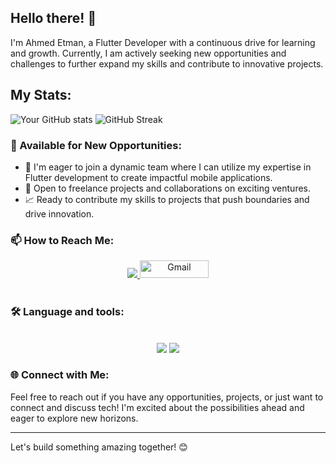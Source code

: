 ## Hello there! 👋

I'm Ahmed Etman, a Flutter Developer with a continuous drive for learning and growth. Currently, I am actively seeking new opportunities and challenges to further expand my skills and contribute to innovative projects.

## My Stats:
![Your GitHub stats](https://github-readme-stats.vercel.app/api?username=ahmed3tman&show_icons=true&bg_color=282828&title_color=ffffff&text_color=ffffff&icon_color=f37b19)
![GitHub Streak](https://github-readme-streak-stats.herokuapp.com/?user=ahmed3tman&background=282828&ring=fabd2f&fire=f37b19&currStreakNum=f37b19&sideNums=ffffff&currStreakLabel=f37b19&sideLabels=ffffff&dates=ffffff)

### 🌟 Available for New Opportunities:
- 🚀 I'm eager to join a dynamic team where I can utilize my expertise in Flutter development to create impactful mobile applications.
- 💼 Open to freelance projects and collaborations on exciting ventures.
- 📈 Ready to contribute my skills to projects that push boundaries and drive innovation.

### 📫 How to Reach Me:
<div align="center">
    <a href="https://www.linkedin.com/in/ahmed-etman-3786a3289" target="_blank">
        <img src="https://img.shields.io/badge/LinkedIn-0077B5?style=for-the-badge&logo=linkedin&logoColor=white"> </a>
    <a href="mailto:ahmedetman407@gmail.com">
        <img src="https://img.shields.io/badge/Gmail-red?style=flat-square&logo=gmail&logoColor=white" alt="Gmail" style="height: 28px; width: 110px;"> </a>
</div>

<br>

### 🛠 Language and tools:
<br>

<div align="center">
    <img src="https://skillicons.dev/icons?i=flutter,dart,firebase,git,github" />
    <img src="https://skillicons.dev/icons?i=androidstudio,vscode,figma" /><br>
</div>

### 🌐 Connect with Me:
Feel free to reach out if you have any opportunities, projects, or just want to connect and discuss tech! I'm excited about the possibilities ahead and eager to explore new horizons.

---
Let's build something amazing together! 😊

